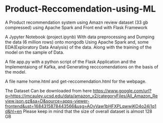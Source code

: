 # Product-Reccomendation-using-ML

A Product recommendation system using Amazn review dataset (33 gb compressed) using Apache Spark and Front end with Flask Framework

A Jypyter Notebook (project.ipynb) With data preprocessing and Dumping the data (6 million rows) onto mongodb Using Apache Spark and, some EDA(Exploratory Data Analysis) of the data. Along with the training of the model on the sample of Data.

A file app.py with a python script of the Flask Application and the Implementaiong of Kafka, and Generating recccomendations on the basis of the model.

A file name home.html and get-reccomendation.html for the webpage.

The Dataset Can be downloaded from here 
https://www.google.com/url?q=https://jmcauley.ucsd.edu/data/amazon_v2/categoryFiles/All_Amazon_Review.json.gz&sa=D&source=apps-viewer-frontend&ust=1684315878443566&usg=AOvVaw1bHFXPLqwwjKO4o24j1q1d&hl=en
Please keep in mind that the size of overall dataset is almost 128 GB
